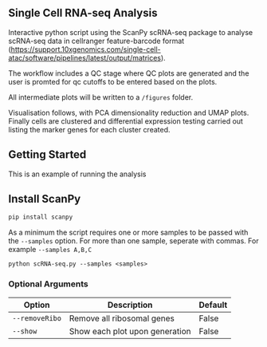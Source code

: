 ## Single Cell RNA-seq Analysis

Interactive python script using the ScanPy scRNA-seq package to analyse scRNA-seq data in cellranger feature-barcode format (https://support.10xgenomics.com/single-cell-atac/software/pipelines/latest/output/matrices).

The workflow includes a QC stage where QC plots are generated and the user is promted for qc cutoffs to be entered based on the plots. 

All intermediate plots will be written to a ```/figures``` folder.

Visualisation follows, with PCA dimensionality reduction and UMAP plots. Finally cells are clustered and differential expression testing carried out listing the marker genes for each cluster created.

## Getting Started
This is an example of running the analysis

## Install ScanPy

```python
pip install scanpy
```
As a minimum the script requires one or more samples to be passed with the ```--samples``` option. For more than one sample, seperate with commas. For example ```--samples A,B,C```

```unix
python scRNA-seq.py --samples <samples>
```

### Optional Arguments
| Option      | Description | Default    |
| ----------- | ----------- | -----------|
| ```--removeRibo```      | Remove all ribosomal genes | False
| ```--show```   | Show each plot upon generation        | False
